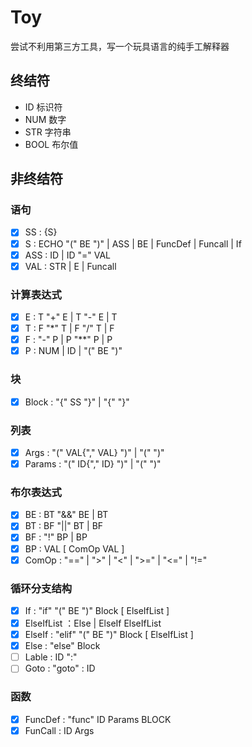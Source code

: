 ﻿# Toy

尝试不利用第三方工具，写一个玩具语言的纯手工解释器

## 终结符

- ID 标识符
- NUM 数字
- STR 字符串
- BOOL 布尔值

## 非终结符

### 语句

- [x] SS : {S}
- [x] S : ECHO "(" BE ")" | ASS | BE | FuncDef | Funcall | If
- [x] ASS : ID | ID "=" VAL
- [x] VAL : STR | E | Funcall

### 计算表达式

- [x] E : T "+" E | T "-" E | T
- [x] T : F "*" T | F "/" T | F
- [x] F : "-" P | P "**" P | P
- [x] P : NUM | ID | "(" BE ")"

### 块

- [x] Block : "{" SS "}" | "{" "}"

### 列表

- [x] Args : "(" VAL{"," VAL} ")" | "(" ")"
- [x] Params : "(" ID{"," ID} ")" | "(" ")"

### 布尔表达式

- [x] BE : BT "&&" BE | BT
- [x] BT : BF "||" BT | BF
- [x] BF : "!" BP | BP
- [x] BP : VAL [ ComOp VAL ]
- [x] ComOp : "==" | ">" | "<" | ">=" | "<=" | "!="

### 循环分支结构

- [x] If : "if" "(" BE ")" Block [ ElseIfList ]
- [x] ElseIfList ：Else | ElseIf ElseIfList
- [x] ElseIf : "elif" "(" BE ")"  Block [ ElseIfList ] 
- [x] Else : "else" Block
- [ ] Lable : ID ":"
- [ ] Goto : "goto" : ID

### 函数

- [x] FuncDef : "func" ID Params BLOCK
- [x] FunCall : ID Args
